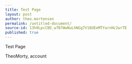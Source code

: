```yaml
---
title: Test Page
layout: post
author: theo.mortensen
permalink: /untitled-document/
source-id: 13h0LpcC8D_w7B7WwNuLhNGg7V18UEeMTYarnHc2wrTE
published: true
---
```

Test Page 

TheoMorty, account

